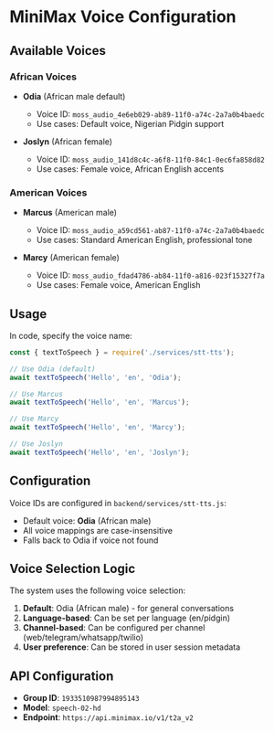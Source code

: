 # MiniMax Voice Configuration

## Available Voices

### African Voices
- **Odia** (African male default)
  - Voice ID: `moss_audio_4e6eb029-ab89-11f0-a74c-2a7a0b4baedc`
  - Use cases: Default voice, Nigerian Pidgin support
  
- **Joslyn** (African female)
  - Voice ID: `moss_audio_141d8c4c-a6f8-11f0-84c1-0ec6fa858d82`
  - Use cases: Female voice, African English accents

### American Voices
- **Marcus** (American male)
  - Voice ID: `moss_audio_a59cd561-ab87-11f0-a74c-2a7a0b4baedc`
  - Use cases: Standard American English, professional tone
  
- **Marcy** (American female)
  - Voice ID: `moss_audio_fdad4786-ab84-11f0-a816-023f15327f7a`
  - Use cases: Female voice, American English

## Usage

In code, specify the voice name:

```javascript
const { textToSpeech } = require('./services/stt-tts');

// Use Odia (default)
await textToSpeech('Hello', 'en', 'Odia');

// Use Marcus
await textToSpeech('Hello', 'en', 'Marcus');

// Use Marcy
await textToSpeech('Hello', 'en', 'Marcy');

// Use Joslyn
await textToSpeech('Hello', 'en', 'Joslyn');
```

## Configuration

Voice IDs are configured in `backend/services/stt-tts.js`:

- Default voice: **Odia** (African male)
- All voice mappings are case-insensitive
- Falls back to Odia if voice not found

## Voice Selection Logic

The system uses the following voice selection:

1. **Default**: Odia (African male) - for general conversations
2. **Language-based**: Can be set per language (en/pidgin)
3. **Channel-based**: Can be configured per channel (web/telegram/whatsapp/twilio)
4. **User preference**: Can be stored in user session metadata

## API Configuration

- **Group ID**: `1933510987994895143`
- **Model**: `speech-02-hd`
- **Endpoint**: `https://api.minimax.io/v1/t2a_v2`

